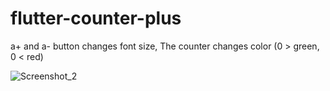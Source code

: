 # flutter-counter-plus

a+ and a- button changes font size, The counter changes color (0 > green, 0 < red)

![Screenshot_2](https://user-images.githubusercontent.com/126814579/226424786-c2777375-8d4c-4444-9d19-bb2501f4da82.png)
